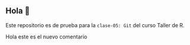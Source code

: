 ## Hola 👋

Este repositorio es de prueba para la `clase-05: Git` del curso Taller de R.

Hola este es el nuevo comentario